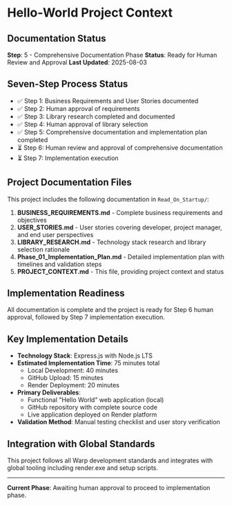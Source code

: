 # Hello-World Project Context

## Documentation Status
**Step**: 5 - Comprehensive Documentation Phase
**Status**: Ready for Human Review and Approval
**Last Updated**: 2025-08-03

## Seven-Step Process Status
- ✅ Step 1: Business Requirements and User Stories documented
- ✅ Step 2: Human approval of requirements
- ✅ Step 3: Library research completed and documented
- ✅ Step 4: Human approval of library selection
- ✅ Step 5: Comprehensive documentation and implementation plan completed
- ⏳ Step 6: Human review and approval of comprehensive documentation
- ⏳ Step 7: Implementation execution

## Project Documentation Files
This project includes the following documentation in `Read_On_Startup/`:

1. **BUSINESS_REQUIREMENTS.md** - Complete business requirements and objectives
2. **USER_STORIES.md** - User stories covering developer, project manager, and end user perspectives
3. **LIBRARY_RESEARCH.md** - Technology stack research and library selection rationale
4. **Phase_01_Implementation_Plan.md** - Detailed implementation plan with timelines and validation steps
5. **PROJECT_CONTEXT.md** - This file, providing project context and status

## Implementation Readiness
All documentation is complete and the project is ready for Step 6 human approval, followed by Step 7 implementation execution.

## Key Implementation Details
- **Technology Stack**: Express.js with Node.js LTS
- **Estimated Implementation Time**: 75 minutes total
  - Local Development: 40 minutes
  - GitHub Upload: 15 minutes
  - Render Deployment: 20 minutes
- **Primary Deliverables**: 
  - Functional "Hello World" web application (local)
  - GitHub repository with complete source code
  - Live application deployed on Render platform
- **Validation Method**: Manual testing checklist and user story verification

## Integration with Global Standards
This project follows all Warp development standards and integrates with global tooling including render.exe and setup scripts.

---

**Current Phase**: Awaiting human approval to proceed to implementation phase.
